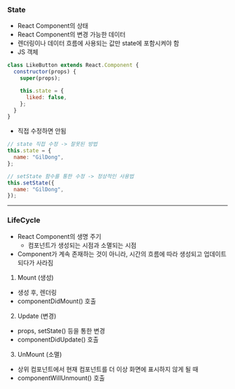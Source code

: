 ### State

- React Component의 상태
- React Component의 변경 가능한 데이터
- 렌더링이나 데이터 흐름에 사용되는 값만 state에 포함시켜야 함
- JS 객체

```js
class LikeButton extends React.Component {
  constructor(props) {
    super(props);

    this.state = {
      liked: false,
    };
  }
}
```

- 직접 수정하면 안됨

```js
// state 직접 수정 -> 잘못된 방법
this.state = {
  name: "GilDong",
};

// setState 함수를 통한 수정 -> 정상적인 사용법
this.setState({
  name: "GilDong",
});
```

---

### LifeCycle

- React Component의 생명 주기
  - 컴포넌트가 생성되는 시점과 소멸되는 시점
- Component가 계속 존재하는 것이 아니라, 시간의 흐름에 따라 생성되고 업데이트 되다가 사라짐

1. Mount (생성)

- 생성 후, 렌더링
- componentDidMount() 호출

2. Update (변경)

- props, setState() 등을 통한 변경
- componentDidUpdate() 호출

3. UnMount (소멸)

- 상위 컴포넌트에서 현재 컴포넌트를 더 이상 화면에 표시하지 않게 될 때
- componentWillUnmount() 호출
